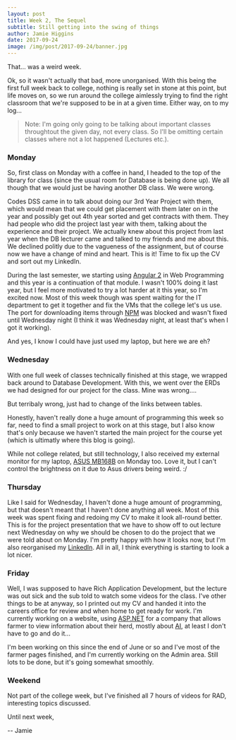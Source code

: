 ```yaml
---
layout: post
title: Week 2, The Sequel
subtitle: Still getting into the swing of things
author: Jamie Higgins
date: 2017-09-24
image: /img/post/2017-09-24/banner.jpg
---
```


That... was a weird week.

Ok, so it wasn't actually that bad, more unorganised. With this being the first full week back to college, nothing is really set in stone at this point, but life moves on, so we run around the college aimlessly trying to find the right classroom that we're supposed to be in at a given time. Either way, on to my log...

> Note: I'm going only going to be talking about important classes throughtout the given day, not every class. So I'll be omitting certain classes where not a lot happened (Lectures etc.).

### Monday

So, first class on Monday with a coffee in hand, I headed to the top of the library for class (since the usual room for Database is being done up). We all though that we would just be having another DB class. We were wrong.

Codes DSS came in to talk about doing our 3rd Year Project with them, which would mean that we could get placement with them later on in the year and possibly get out 4th year sorted and get contracts with them. They had people who did the project last year with them, talking about the experience and their project. We actually knew about this project from last year when the DB lecturer came and talked to my friends and me about this. We declined politly due to the vagueness of the assignment, but of course now we have a change of mind and heart. This is it! Time to fix up the CV and sort out my LinkedIn.

During the last semester, we starting using [Angular 2](https://angular.io/) in Web Programming and this year is a continuation of that module. I wasn't 100% doing it last year, but I feel more motivated to try a lot harder at it this year, so I'm excited now. Most of this week though was spent waiting for the IT department to get it together and fix the VMs that the college let's us use. The port for downloading items through [NPM](https://www.npmjs.com/) was blocked and wasn't fixed until Wednesday night (I think it was Wednesday night, at least that's when I got it working).

And yes, I know I could have just used my laptop, but here we are eh?

### Wednesday

With one full week of classes technically finished at this stage, we wrapped back around to Database Development. With this, we went over the ERDs we had designed for our project for the class. Mine was wrong....

But terribaly wrong, just had to change of the links between tables.

Honestly, haven't really done a huge amount of programming this week so far, need to find a small project to work on at this stage, but I also know that's only because we haven't started the main project for the course yet (which is ultimatly where this blog is going).

While not college related, but still technology, I also received my external monitor for my laptop, [ASUS MB168B](https://www.asus.com/ie/Commercial-Monitors/MB168B/)  on Monday too. Love it, but I can't control the brightness on it due to Asus drivers being weird. :/

### Thursday

Like I said for Wednesday, I haven't done a huge amount of programming, but that doesn't meant that I haven't done anything all week. Most of this week was spent fixing and redoing my CV to make it look all-round better. This is for the project presentation that we have to show off to out lecture next Wednesday on why we should be chosen to do the project that we were told about on Monday. I'm pretty happy with how it looks now, but I'm also reorganised my [LinkedIn](https://www.linkedin.com/in/jamie-higgins/). All in all, I think everything is starting to look a lot nicer.

### Friday

Well, I was supposed to have Rich Application Development, but the lecture was out sick and the sub told to watch some videos for the class. I've other things to be at anyway, so I printed out my CV and handed it into the careers office for review and when home to get ready for work. I'm currently working on a website, using [ASP.NET](https://asp.net) for a company that allows farmer to view information about their herd, mostly about [AI](https://en.wikipedia.org/wiki/Artificial_insemination), at least I don't have to go and do it...

I'm been working on this since the end of June or so and I've most of the farmer pages finished, and I'm currently working on the Admin area. Still lots to be done, but it's going somewhat smoothly.

### Weekend

Not part of the college week, but I've finished all 7 hours of videos for RAD, interesting topics discussed.

Until next week,

-- Jamie